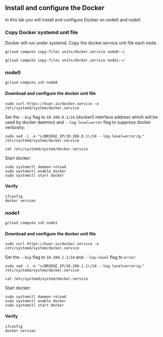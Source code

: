 ## Install and configure the Docker

In this lab you will install and configure Docker on node0 and node1.

### Copy Docker systemd unit file

Docker will run under systemd. Copy the docker.service unit file each node.

```
gcloud compute copy-files units/docker.service node0:~/
```
```
gcloud compute copy-files units/docker.service node1:~/
```

### node0

```
gcloud compute ssh node0
```

#### Download and configure the docker unit file

```
sudo curl https://kuar.io/docker.service -o /etc/systemd/system/docker.service
```

Set the `--bip` flag to `10.200.0.1/24` (docker0 interface address which will be used by docker daemon) and `--log-level=error` flag to suppress docker verbosity:

```
sudo sed -i -e "s/BRIDGE_IP/10.200.0.1\/24 --log-level=error/g;" /etc/systemd/system/docker.service
```
```
cat /etc/systemd/system/docker.service
```

Start docker:

```
sudo systemctl daemon-reload
sudo systemctl enable docker
sudo systemctl start docker
```

#### Verify

```
ifconfig
docker version
```

### node1

```
gcloud compute ssh node1
```

#### Download and configure the docker unit file

```
sudo curl https://kuar.io/docker.service -o /etc/systemd/system/docker.service
```

Set the `--bip` flag to `10.200.1.1/24` and `--log-level` flag to `error`:

```
sudo sed -i -e "s/BRIDGE_IP/10.200.1.1\/24 --log-level=error/g;" /etc/systemd/system/docker.service
```

```
cat /etc/systemd/system/docker.service
```

Start docker:

```
sudo systemctl daemon-reload
sudo systemctl enable docker
sudo systemctl start docker
```

#### Verify

```
ifconfig
docker version
```

